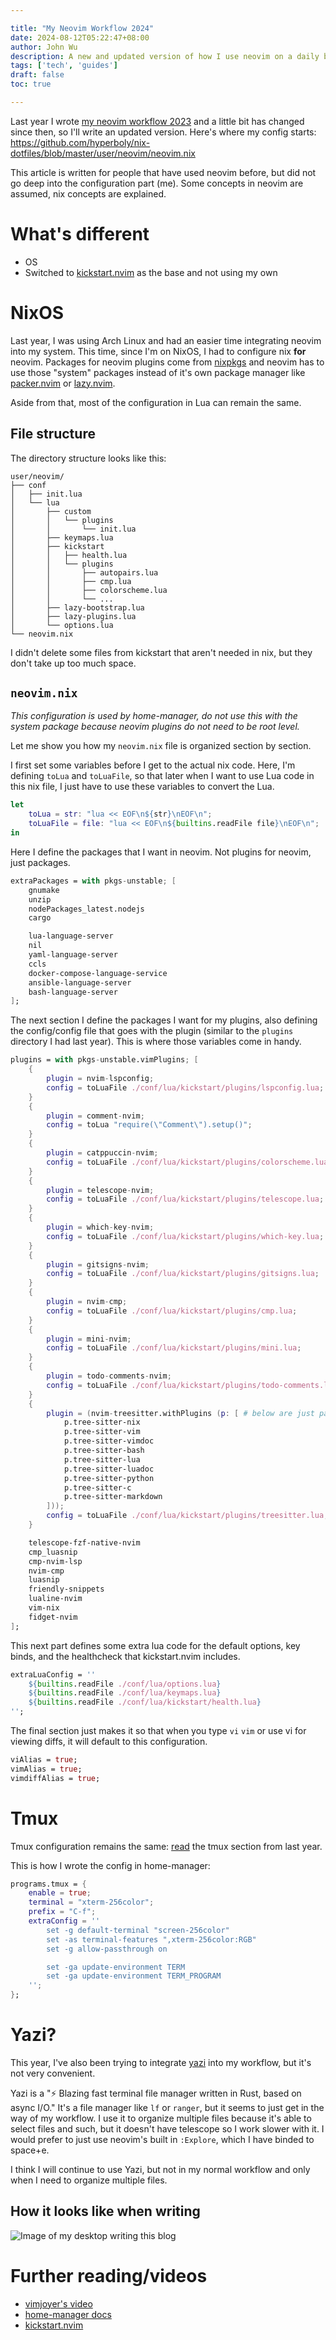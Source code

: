 ```yaml
---

title: "My Neovim Workflow 2024"
date: 2024-08-12T05:22:47+08:00
author: John Wu
description: A new and updated version of how I use neovim on a daily basis
tags: ['tech', 'guides']
draft: false
toc: true

---
```


Last year I wrote [my neovim workflow 2023](/posts/guides/my-neovim-workflow-2023/) and a little bit has changed since then, so I'll write an updated version. Here's where my config starts: https://github.com/hyperboly/nix-dotfiles/blob/master/user/neovim/neovim.nix

This article is written for people that have used neovim before, but did not go deep into the configuration part (me).
Some concepts in neovim are assumed, nix concepts are explained.

# What's different
- OS
- Switched to [kickstart.nvim](https://github.com/nvim-lua/kickstart.nvim) as the base and not using my own

# NixOS
Last year, I was using Arch Linux and had an easier time integrating neovim into my system.
This time, since I'm on NixOS, I had to configure nix **for** neovim.
Packages for neovim plugins come from [nixpkgs](https://search.nixos.org/packages?channel=24.05&from=0&size=50&buckets=%7B%22package_attr_set%22%3A%5B%22vimPlugins%22%5D%2C%22package_license_set%22%3A%5B%5D%2C%22package_maintainers_set%22%3A%5B%5D%2C%22package_platforms%22%3A%5B%5D%7D&sort=relevance&type=packages&query=neovim+plugins) and neovim has to use those "system" packages instead of it's own package manager like [packer.nvim](https://github.com/wbthomason/packer.nvim) or [lazy.nvim](https://github.com/folke/lazy.nvim).

Aside from that, most of the configuration in Lua can remain the same.

## File structure
The directory structure looks like this:
```
user/neovim/
├── conf
│   ├── init.lua
│   └── lua
│       ├── custom
│       │   └── plugins
│       │       └── init.lua
│       ├── keymaps.lua
│       ├── kickstart
│       │   ├── health.lua
│       │   └── plugins
│       │       ├── autopairs.lua
│       │       ├── cmp.lua
│       │       ├── colorscheme.lua
│       │       └── ...
│       ├── lazy-bootstrap.lua
│       ├── lazy-plugins.lua
│       └── options.lua
└── neovim.nix
```
I didn't delete some files from kickstart that aren't needed in nix, but they don't take up too much space.

## `neovim.nix`
*This configuration is used by home-manager, do not use this with the system package because neovim plugins do not need to be root level.*

Let me show you how my `neovim.nix` file is organized section by section.

I first set some variables before I get to the actual nix code.
Here, I'm defining `toLua` and `toLuaFile`, so that later when I want to use Lua code in this nix file, I just have to use these variables to convert the Lua.
```nix
let
    toLua = str: "lua << EOF\n${str}\nEOF\n";
    toLuaFile = file: "lua << EOF\n${builtins.readFile file}\nEOF\n";
in
```

Here I define the packages that I want in neovim. Not plugins for neovim, just packages.
```nix
extraPackages = with pkgs-unstable; [
    gnumake
    unzip
    nodePackages_latest.nodejs
    cargo

    lua-language-server
    nil
    yaml-language-server
    ccls
    docker-compose-language-service
    ansible-language-server
    bash-language-server
];
```

The next section I define the packages I want for my plugins, also defining the config/config file that goes with the plugin (similar to the `plugins` directory I had last year).
This is where those variables come in handy.
```nix
plugins = with pkgs-unstable.vimPlugins; [
    {
        plugin = nvim-lspconfig;
        config = toLuaFile ./conf/lua/kickstart/plugins/lspconfig.lua;
    }
    {
        plugin = comment-nvim;
        config = toLua "require(\"Comment\").setup()";
    }
    {
        plugin = catppuccin-nvim;
        config = toLuaFile ./conf/lua/kickstart/plugins/colorscheme.lua;
    }
    {
        plugin = telescope-nvim;
        config = toLuaFile ./conf/lua/kickstart/plugins/telescope.lua;
    }
    {
        plugin = which-key-nvim;
        config = toLuaFile ./conf/lua/kickstart/plugins/which-key.lua;
    }
    {
        plugin = gitsigns-nvim;
        config = toLuaFile ./conf/lua/kickstart/plugins/gitsigns.lua;
    }
    {
        plugin = nvim-cmp;
        config = toLuaFile ./conf/lua/kickstart/plugins/cmp.lua;
    }
    {
        plugin = mini-nvim;
        config = toLuaFile ./conf/lua/kickstart/plugins/mini.lua;
    }
    {
        plugin = todo-comments-nvim;
        config = toLuaFile ./conf/lua/kickstart/plugins/todo-comments.lua;
    }
    {
        plugin = (nvim-treesitter.withPlugins (p: [ # below are just packages that treesitter requires, different package for different languages
            p.tree-sitter-nix
            p.tree-sitter-vim
            p.tree-sitter-vimdoc
            p.tree-sitter-bash
            p.tree-sitter-lua
            p.tree-sitter-luadoc
            p.tree-sitter-python
            p.tree-sitter-c
            p.tree-sitter-markdown
        ]));
        config = toLuaFile ./conf/lua/kickstart/plugins/treesitter.lua;
    }

    telescope-fzf-native-nvim
    cmp_luasnip
    cmp-nvim-lsp
    nvim-cmp
    luasnip
    friendly-snippets
    lualine-nvim
    vim-nix
    fidget-nvim
];
```

This next part defines some extra lua code for the default options, key binds, and the healthcheck that kickstart.nvim includes.
```nix
extraLuaConfig = ''
    ${builtins.readFile ./conf/lua/options.lua}
    ${builtins.readFile ./conf/lua/keymaps.lua}
    ${builtins.readFile ./conf/lua/kickstart/health.lua}
'';
```

The final section just makes it so that when you type `vi` `vim` or use vi for viewing diffs, it will default to this configuration.
```nix
viAlias = true;
vimAlias = true;
vimdiffAlias = true;
```

# Tmux
Tmux configuration remains the same: [read](/posts/guides/my-neovim-workflow-2023/) the tmux section from last year.

This is how I wrote the config in home-manager:
```nix
programs.tmux = {
    enable = true;
    terminal = "xterm-256color";
    prefix = "C-f";
    extraConfig = ''
        set -g default-terminal "screen-256color"
        set -as terminal-features ",xterm-256color:RGB"
        set -g allow-passthrough on

        set -ga update-environment TERM
        set -ga update-environment TERM_PROGRAM
    '';
};
```

# Yazi?
This year, I've also been trying to integrate [yazi](https://yazi-rs.github.io/) into my workflow, but it's not very convenient.

Yazi is a "⚡️ Blazing fast terminal file manager written in Rust, based on async I/O."
It's a file manager like `lf` or `ranger`, but it seems to just get in the way of my workflow.
I use it to organize multiple files because it's able to select files and such, but it doesn't have telescope so I work slower with it.
I would prefer to just use neovim's built in `:Explore`, which I have binded to space+e.

I think I will continue to use Yazi, but not in my normal workflow and only when I need to organize multiple files.


## How it looks like when writing
![Image of my desktop writing this blog](/images/guides/workflow.png)

# Further reading/videos
- [vimjoyer's video](https://www.youtube.com/watch?v=YZAnJ0rwREA)
- [home-manager docs](https://nix-community.github.io/home-manager/)
- [kickstart.nvim](https://github.com/nvim-lua/kickstart.nvim)
